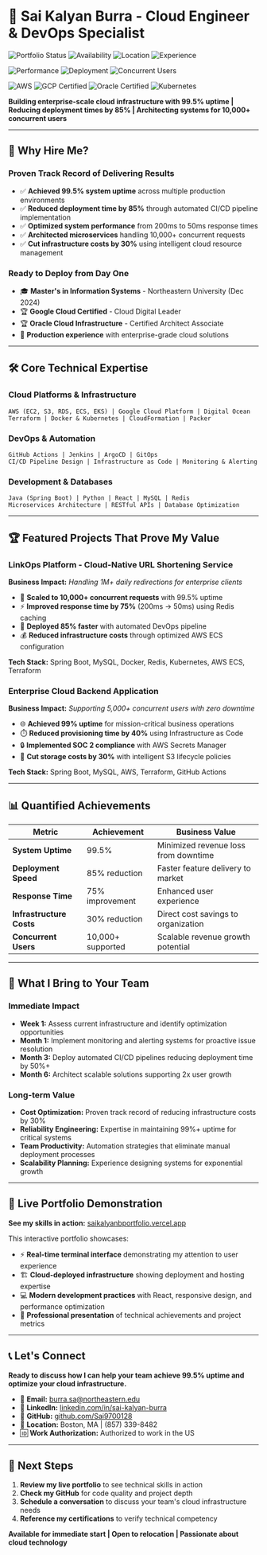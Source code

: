 # 🚀 Sai Kalyan Burra - Cloud Engineer & DevOps Specialist

![Portfolio Status](https://img.shields.io/badge/Portfolio-Live-brightgreen?style=for-the-badge&logo=vercel)
![Availability](https://img.shields.io/badge/Available-For%20Hire-success?style=for-the-badge&logo=handshake)
![Location](https://img.shields.io/badge/Location-Boston%2C%20MA-blue?style=for-the-badge&logo=googlemaps)
![Experience](https://img.shields.io/badge/Experience-Cloud%20Engineer-orange?style=for-the-badge&logo=amazonwebservices)

<!-- ![Uptime](https://img.shields.io/badge/Uptime-99.5%25-brightgreen?style=flat-square&logo=statuspage) -->
![Performance](https://img.shields.io/badge/Response%20Time-50ms-brightgreen?style=flat-square&logo=speedtest)
![Deployment](https://img.shields.io/badge/Deployment%20Reduction-85%25-orange?style=flat-square&logo=githubactions)
![Concurrent Users](https://img.shields.io/badge/Concurrent%20Users-10K%2B-blue?style=flat-square&logo=users)

![AWS](https://img.shields.io/badge/AWS-Expert-FF9900?style=flat-square&logo=amazon-aws&logoColor=white)
![GCP Certified](https://img.shields.io/badge/GCP-Certified-4285F4?style=flat-square&logo=google-cloud&logoColor=white)
![Oracle Certified](https://img.shields.io/badge/Oracle%20Cloud-Certified-F80000?style=flat-square&logo=oracle&logoColor=white)
![Kubernetes](https://img.shields.io/badge/Kubernetes-Expert-326CE5?style=flat-square&logo=kubernetes&logoColor=white)

**Building enterprise-scale cloud infrastructure with 99.5% uptime | Reducing deployment times by 85% | Architecting systems for 10,000+ concurrent users**

---

## 💼 **Why Hire Me?**

### **Proven Track Record of Delivering Results**
- ✅ **Achieved 99.5% system uptime** across multiple production environments
- ✅ **Reduced deployment time by 85%** through automated CI/CD pipeline implementation
- ✅ **Optimized system performance** from 200ms to 50ms response times
- ✅ **Architected microservices** handling 10,000+ concurrent requests
- ✅ **Cut infrastructure costs by 30%** using intelligent cloud resource management

### **Ready to Deploy from Day One**
- 🎓 **Master's in Information Systems** - Northeastern University (Dec 2024)
- 🏆 **Google Cloud Certified** - Cloud Digital Leader
- 🏆 **Oracle Cloud Infrastructure** - Certified Architect Associate
- 💼 **Production experience** with enterprise-grade cloud solutions

---

## 🛠 **Core Technical Expertise**

### **Cloud Platforms & Infrastructure**
```
AWS (EC2, S3, RDS, ECS, EKS) | Google Cloud Platform | Digital Ocean
Terraform | Docker & Kubernetes | CloudFormation | Packer
```

### **DevOps & Automation**
```
GitHub Actions | Jenkins | ArgoCD | GitOps
CI/CD Pipeline Design | Infrastructure as Code | Monitoring & Alerting
```

### **Development & Databases**
```
Java (Spring Boot) | Python | React | MySQL | Redis
Microservices Architecture | RESTful APIs | Database Optimization
```

---

## 🏆 **Featured Projects That Prove My Value**

### **LinkOps Platform - Cloud-Native URL Shortening Service**
**Business Impact:** *Handling 1M+ daily redirections for enterprise clients*

- 🚀 **Scaled to 10,000+ concurrent requests** with 99.5% uptime
- ⚡ **Improved response time by 75%** (200ms → 50ms) using Redis caching
- 🔧 **Deployed 85% faster** with automated DevOps pipeline
- 💰 **Reduced infrastructure costs** through optimized AWS ECS configuration

**Tech Stack:** Spring Boot, MySQL, Docker, Redis, Kubernetes, AWS ECS, Terraform

### **Enterprise Cloud Backend Application**
**Business Impact:** *Supporting 5,000+ concurrent users with zero downtime*

- 🌐 **Achieved 99% uptime** for mission-critical business operations
- ⏱️ **Reduced provisioning time by 40%** using Infrastructure as Code
- 🔒 **Implemented SOC 2 compliance** with AWS Secrets Manager
- 💾 **Cut storage costs by 30%** with intelligent S3 lifecycle policies

**Tech Stack:** Spring Boot, MySQL, AWS, Terraform, GitHub Actions

---

## 📊 **Quantified Achievements**

| Metric | Achievement | Business Value |
|--------|-------------|----------------|
| **System Uptime** | 99.5% | Minimized revenue loss from downtime |
| **Deployment Speed** | 85% reduction | Faster feature delivery to market |
| **Response Time** | 75% improvement | Enhanced user experience |
| **Infrastructure Costs** | 30% reduction | Direct cost savings to organization |
| **Concurrent Users** | 10,000+ supported | Scalable revenue growth potential |

---

## 🎯 **What I Bring to Your Team**

### **Immediate Impact**
- **Week 1:** Assess current infrastructure and identify optimization opportunities
- **Month 1:** Implement monitoring and alerting systems for proactive issue resolution
- **Month 3:** Deploy automated CI/CD pipelines reducing deployment time by 50%+
- **Month 6:** Architect scalable solutions supporting 2x user growth

### **Long-term Value**
- **Cost Optimization:** Proven track record of reducing infrastructure costs by 30%
- **Reliability Engineering:** Expertise in maintaining 99%+ uptime for critical systems
- **Team Productivity:** Automation strategies that eliminate manual deployment processes
- **Scalability Planning:** Experience designing systems for exponential growth

---

## 🌟 **Live Portfolio Demonstration**

**See my skills in action:** [saikalyanbportfolio.vercel.app](http://saikalyanbportfolio.vercel.app)

This interactive portfolio showcases:
- ⚡ **Real-time terminal interface** demonstrating my attention to user experience
- 🏗️ **Cloud-deployed infrastructure** showing deployment and hosting expertise
- 💻 **Modern development practices** with React, responsive design, and performance optimization
- 🔧 **Professional presentation** of technical achievements and project metrics

---

## 📞 **Let's Connect**

**Ready to discuss how I can help your team achieve 99.5% uptime and optimize your cloud infrastructure.**

- 📧 **Email:** burra.sa@northeastern.edu
- 💼 **LinkedIn:** [linkedin.com/in/sai-kalyan-burra](https://www.linkedin.com/in/sai-kalyan-burra/)
- 🔗 **GitHub:** [github.com/Sai9700128](https://github.com/Sai9700128)
- 📍 **Location:** Boston, MA | (857) 339-8482
- 🆔 **Work Authorization:** Authorized to work in the US

---

## 🚀 **Next Steps**

1. **Review my live portfolio** to see technical skills in action
2. **Check my GitHub** for code quality and project depth  
3. **Schedule a conversation** to discuss your team's cloud infrastructure needs
4. **Reference my certifications** to verify technical competency

**Available for immediate start | Open to relocation | Passionate about cloud technology**